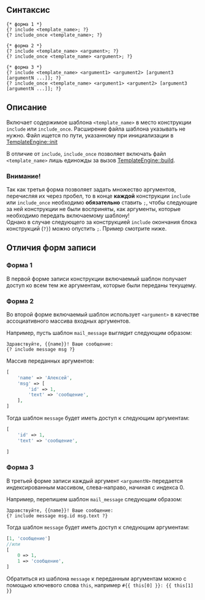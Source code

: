 ## Синтаксис
```
{* форма 1 *}
{? include <template_name>; ?}
{? include_once <template_name>; ?}
```
```
{* форма 2 *}
{? include <template_name> <argument>; ?}
{? include_once <template_name> <argument>; ?}
```
```
{* форма 3 *}
{? include <template_name> <argument1> <argument2> [argument3 [argumentN ...]]; ?}
{? include_once <template_name> <argument1> <argument2> [argument3 [argumentN ...]]; ?}
```

## Описание
Включает содержимое шаблона `<template_name>` в место конструкции `include` или `include_once`. Расширение файла шаблона указывать не нужно. Файл ищется по пути, указанному при инициализации в [TemplateEngine::init](../api.md)

В отличие от `include`, `include_once` позволяет включать файл `<template_name>` лишь единожды за вызов [TemplateEngine::build](../api.md).

### Внимание!
Так как третья форма позволяет задать множество аргументов, перечисляя их через пробел, то в конце **каждой** конструкции `include` или `include_once` необходимо **обязательно** ставить `;`, чтобы следующие за ней конструкции не были восприняты, как аргументы, которые необходимо передать включаемому шаблону!  
Однако в случае следующего за конструкцией `include` окончания блока конструкций (`?}`) можно опустить `;`. Пример смотрите ниже.

## Отличия форм записи
### Форма 1
В первой форме записи конструкции включаемый шаблон получает доступ ко всем тем же аргументам, которые были переданы текущему.

### Форма 2
Во второй форме включаемый шаблон использует `<argument>` в качестве ассоциативного массива входных аргументов.

Например, пусть шаблон `mail_message` выглядит следующим образом:
```
Здравствуйте, {{name}}! Ваше сообщение:
{? include message msg ?}
```
Массив переданных аргументов:
```php
[
	'name' => 'Алексей',
	'msg' => [
		'id' => 1,
		'text' => 'сообщение',
	],
]
```
Тогда шаблон `message` будет иметь доступ к следующим аргументам:
```php
[
	'id' => 1,
	'text' => 'сообщение',

]
```

### Форма 3
В третьей форме записи каждый аргумент `<argumentN>` передается индексированным массивом, слева-направо, начиная с индекса 0.

Например, перепишем шаблон `mail_message` следующим образом:
```
Здравствуйте, {{name}}! Ваше сообщение:
{? include message msg.id msg.text ?}
```
Тогда шаблон `message` будет иметь доступ к следующим аргументам:
```php
[1, 'сообщение']
//или
[
	0 => 1,
	1 => 'сообщение',
]
```
Обратиться из шаблона `message` к переданным аргументам можно с помощью ключевого слова `this`, например `#{{ this[0] }}: {{ this[1] }}`
